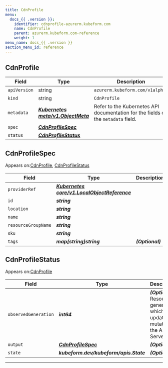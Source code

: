 ```yaml
---
title: CdnProfile
menu:
  docs_{{ .version }}:
    identifier: cdnprofile-azurerm.kubeform.com
    name: CdnProfile
    parent: azurerm.kubeform.com-reference
    weight: 1
menu_name: docs_{{ .version }}
section_menu_id: reference
---
```


## CdnProfile
| Field | Type | Description |
| ------ | ----- | ----------- |
| `apiVersion` | string | `azurerm.kubeform.com/v1alpha1` |
|    `kind` | string | `CdnProfile` |
| `metadata` | ***[Kubernetes meta/v1.ObjectMeta](https://kubernetes.io/docs/reference/generated/kubernetes-api/v1.13/#objectmeta-v1-meta)***|Refer to the Kubernetes API documentation for the fields of the `metadata` field.|
| `spec` | ***[CdnProfileSpec](#cdnprofilespec)***||
| `status` | ***[CdnProfileStatus](#cdnprofilestatus)***||
## CdnProfileSpec

Appears on:[CdnProfile](#cdnprofile), [CdnProfileStatus](#cdnprofilestatus)

| Field | Type | Description |
| ------ | ----- | ----------- |
| `providerRef` | ***[Kubernetes core/v1.LocalObjectReference](https://kubernetes.io/docs/reference/generated/kubernetes-api/v1.13/#localobjectreference-v1-core)***||
| `id` | ***string***||
| `location` | ***string***||
| `name` | ***string***||
| `resourceGroupName` | ***string***||
| `sku` | ***string***||
| `tags` | ***map[string]string***| ***(Optional)*** |
## CdnProfileStatus

Appears on:[CdnProfile](#cdnprofile)

| Field | Type | Description |
| ------ | ----- | ----------- |
| `observedGeneration` | ***int64***| ***(Optional)*** Resource generation, which is updated on mutation by the API Server.|
| `output` | ***[CdnProfileSpec](#cdnprofilespec)***| ***(Optional)*** |
| `state` | ***kubeform.dev/kubeform/apis.State***| ***(Optional)*** |
---
